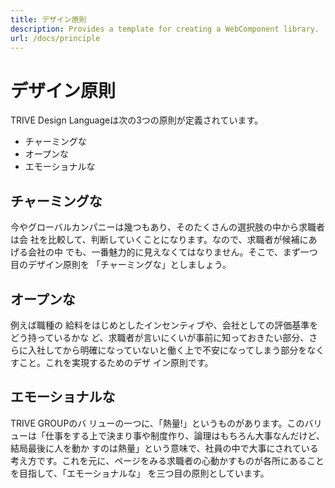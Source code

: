 ```yaml
---
title: デザイン原則
description: Provides a template for creating a WebComponent library.
url: /docs/principle
---
```


# デザイン原則

TRIVE Design Languageは次の3つの原則が定義されています。

 - チャーミングな
 - オープンな
 - エモーショナルな

## チャーミングな

今やグローバルカンパニーは幾つもあり、そのたくさんの選択肢の中から求職者は会 社を比較して、判断していくことになります。なので、求職者が候補にあげる会社の中 でも、一番魅力的に見えなくてはなりません。そこで、まず一つ目のデザイン原則を 「チャーミングな」としましょう。

## オープンな

例えば職種の 給料をはじめとしたインセンティブや、会社としての評価基準をどう持っているかな ど、求職者が言いにくいが事前に知っておきたい部分、さらに入社してから明確になっていないと働く上で不安になってしまう部分をなくすこと。これを実現するためのデザ イン原則です。

## エモーショナルな

TRIVE GROUPのバ リューの一つに、「熱量!」というものがあります。このバリューは「仕事をする上で決まり事や制度作り、論理はもちろん大事なんだけど、結局最後に人を動か すのは熱量」という意味で、社員の中で大事にされている考え方です。これを元に、ページをみる求職者の心動かすものが各所にあることを目指して、「エモーショナルな」 を三つ目の原則としています。


